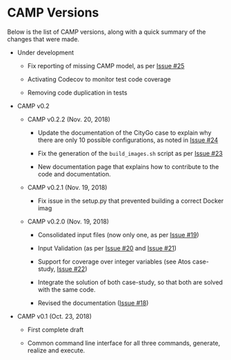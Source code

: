 # CAMP Versions

Below is the list of CAMP versions, along with a quick summary of the
changes that were made.


*   Under development

	*   Fix reporting of missing CAMP model, as per [Issue
		#25](https://github.com/STAMP-project/camp/issues/25)

	*   Activating Codecov to monitor test code coverage

	*   Removing code duplication in tests

*   CAMP v0.2

	*  CAMP v0.2.2 (Nov. 20, 2018)

		*   Update the documentation of the CityGo case to explain why
			there are only 10 possible configurations, as noted in
			[Issue
			#24](https://github.com/STAMP-project/camp/issues/24)

		*   Fix the generation of the `build_images.sh` script as per
			[Issue
			#23](https://github.com/STAMP-project/camp/issues/23)

		*   New documentation page that explains how to contribute to
			the code and documentation.

	*   CAMP v0.2.1 (Nov. 19, 2018)

		*   Fix issue in the setup.py that prevented building a correct
			Docker imag

	*   CAMP v0.2.0 (Nov. 19, 2018)

		*   Consolidated input files (now only one, as per [Issue
			#19](https://github.com/STAMP-project/camp/issues/19))

		*   Input Validation (as per [Issue
			#20](https://github.com/STAMP-project/camp/issues/20) and
			[Issue #21](https://github.com/STAMP-project/camp/issues/21))

		*   Support for coverage over integer variables (see Atos case-study,
			[Issue #22](https://github.com/STAMP-project/camp/issues/22))

		*   Integrate the solution of both case-study, so that both are solved
			with the same code.

		*   Revised the documentation ([Issue
			#18](https://github.com/STAMP-project/camp/issues/18))

*   CAMP v0.1 (Oct. 23, 2018)

	*    First complete draft

	*    Common command line interface for all three commands,
		 generate, realize and execute.
